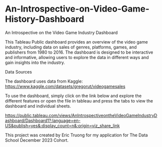 # An-Introspective-on-Video-Game-History-Dashboard

An Introspective on the Video Game Industry Dashboard

This Tableau Public dashboard provides an overview of the video game industry, including data on sales of genres, platforms, games, and publishers from 1980 to 2016. The dashboard is designed to be interactive and informative, allowing users to explore the data in different ways and gain insights into the industry.

Data Sources

The dashboard uses data from Kaggle: https://www.kaggle.com/datasets/gregorut/videogamesales

To use the dashboard, simply click on the link below and explore the different features or open the file in tableau and press the tabs to view the dashboard and individual sheets.

https://public.tableau.com/views/AnIntrospectiveontheVideoGameIndustryDashboard/Dashboard1?:language=en-US&publish=yes&:display_count=n&:origin=viz_share_link

This project was created by Eric Truong for my application for The Data School December 2023 Cohort.
